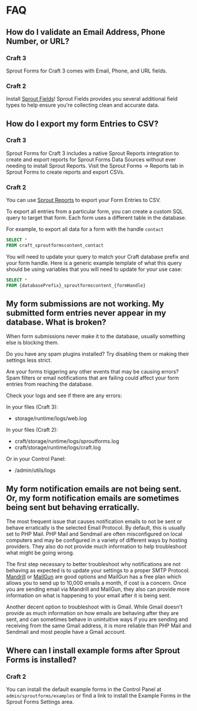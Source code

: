 # FAQ

## How do I validate an Email Address, Phone Number, or URL?

### Craft 3

Sprout Forms for Craft 3 comes with Email, Phone, and URL fields.

### Craft 2

Install [Sprout Fields](../fields/)!  Sprout Fields provides you several additional field types to help ensure you're collecting clean and accurate data.

## How do I export my form Entries to CSV?

### Craft 3

Sprout Forms for Craft 3 includes a native Sprout Reports integration to create and export reports for Sprout Forms Data Sources without ever needing to install Sprout Reports. Visit the Sprout Forms -> Reports tab in Sprout Forms to create reports and export CSVs.

### Craft 2

You can use [Sprout Reports](../reports/) to export your Form Entries to CSV.

To export all entries from a particular form, you can create a custom SQL query to target that form. Each form uses a different table in the database.

For example, to export all data for a form with the handle `contact`

``` sql
SELECT *
FROM craft_sproutformscontent_contact
```

You will need to update your query to match your Craft database prefix and your form handle. Here is a generic example template of what this query should be using variables that you will need to update for your use case:

``` sql
SELECT *
FROM {databasePrefix}_sproutformscontent_{formHandle}
```

## My form submissions are not working. My submitted form entries never appear in my database. What is broken?

When form submissions never make it to the database, usually something else is blocking them.

Do you have any spam plugins installed? Try disabling them or making their settings less strict.

Are your forms triggering any other events that may be causing errors? Spam filters or email notifications that are failing could affect your form entries from reaching the database.

Check your logs and see if there are any errors:

In your files (Craft 3):

- storage/runtime/logs/web.log

In your files (Craft 2):

- craft/storage/runtime/logs/sproutforms.log
- craft/storage/runtime/logs/craft.log

Or in your Control Panel:

- /admin/utils/logs

## My form notification emails are not being sent. Or, my form notification emails are sometimes being sent but behaving erratically.

The most frequent issue that causes notification emails to not be sent or behave erratically is the selected Email Protocol.  By default, this is usually set to PHP Mail.  PHP Mail and Sendmail are often misconfigured on local computers and may be configured in a variety of different ways by hosting providers.  They also do not provide much information to help troubleshoot what might be going wrong.

The first step necessary to better troubleshoot why notifications are not behaving as expected is to update your settings to a proper SMTP Protocol. [Mandrill](https://mandrill.com/) or [MailGun](https://www.mailgun.com/) are good options and MailGun has a free plan which allows you to send up to 10,000 emails a month, if cost is a concern.  Once you are sending email via Mandrill and MailGun, they also can provide more information on what is happening to your email after it is being sent.

Another decent option to troubleshoot with is Gmail. While Gmail doesn't provide as much information on how emails are behaving after they are sent, and can sometimes behave in unintuitive ways if you are sending and receiving from the same Gmail address, it is more reliable than PHP Mail and Sendmail and most people have a Gmail account.

## Where can I install example forms after Sprout Forms is installed?

### Craft 2

You can install the default example forms in the Control Panel at `admin/sproutforms/examples` or find a link to install the Example Forms in the Sprout Forms Settings area.